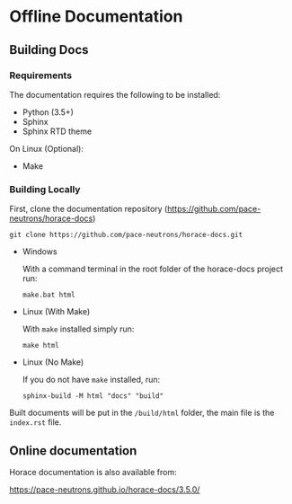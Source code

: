 # Offline Documentation

## Building Docs

### Requirements
The documentation requires the following to be installed:
* Python (3.5+)
* Sphinx
* Sphinx RTD theme

On Linux (Optional):
* Make

### Building Locally
First, clone the documentation repository (https://github.com/pace-neutrons/horace-docs)

    git clone https://github.com/pace-neutrons/horace-docs.git

* Windows

  With a command terminal in the root folder of the horace-docs project run:

      make.bat html

* Linux (With Make)

  With `make` installed simply run:

      make html

* Linux (No Make)

  If you do not have `make` installed, run:

      sphinx-build -M html "docs" "build"


Built documents will be put in the `/build/html` folder, the main file is the `index.rst` file.

## Online documentation
Horace documentation is also available from:

https://pace-neutrons.github.io/horace-docs/3.5.0/ 

